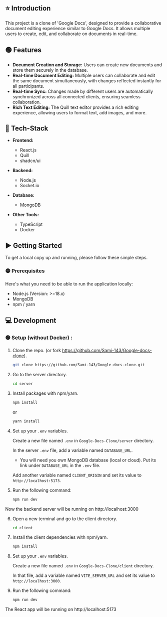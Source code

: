 ## ⭐ Introduction
 This project is a clone of 'Google Docs', designed to provide a collaborative document editing experience similar to Google Docs. It allows multiple users to create, edit, and collaborate on documents in real-time.

## 🟢 Features

- **Document Creation and Storage:** Users can create new documents and store them securely in the database.
- **Real-time Document Editing:** Multiple users can collaborate and edit the same document simultaneously, with changes reflected instantly for all participants.
- **Real-time Sync:** Changes made by different users are automatically synchronized across all connected clients, ensuring seamless collaboration.
- **Rich Text Editing:** The Quill text editor provides a rich editing experience, allowing users to format text, add images, and more.

## 🔧 Tech-Stack 

- **Frontend:**
  - React.js
  - Quill
  - shadcn/ui

- **Backend:**
  - Node.js
  - Socket.io

- **Database:**
  - MongoDB

- **Other Tools:**
  - TypeScript
  - Docker

## ▶️ Getting Started

To get a local copy up and running, please follow these simple steps.

### 🟡 Prerequisites

Here's what you need to be able to run the application locally:

- Node.js (Version: >=18.x)
- MongoDB
- npm / yarn

## 💻 Development

### 🟢 Setup (without Docker) :

1. Clone the repo. (or fork https://github.com/Sami-143/Google-docs-clone).

   ```sh
   git clone https://github.com/Sami-143/Google-docs-clone.git
   ```

2. Go to the server directory.
 
   ```sh
   cd server
   ```

3. Install packages with npm/yarn.

   ```sh
   npm install
   ```
   or
   
   ```sh
   yarn install
   ```

   
4. Set up your `.env` variables.

   Create a new file named `.env` in `Google-Docs-Clone/server` directory.

   In the server `.env` file, add a variable named `DATABASE_URL`.
   
   - You will need you own MongoDB database (local or cloud). Put its link under `DATABASE_URL` in the `.env` file.

   Add another variable named `CLIENT_ORIGIN` and set its value to `http://localhost:5173`.

  
5. Run the following command:
   
    ```sh
    npm run dev
    ```

  Now the backend server will be running on http://localhost:3000

6. Open a new terminal and go to the client directory.

   ```sh
   cd client
   ```

7. Install the client dependencies with npm/yarn.

   ```sh
   npm install
   ```

8. Set up your `.env` variables.

   Create a new file named `.env` in `Google-Docs-Clone/client` directory.
   
   In that file, add a variable named `VITE_SERVER_URL` and set its value to `http://localhost:3000`.
   
10. Run the following command: 
    ```sh
    npm run dev
    ```
    
 The React app will be running on http://localhost:5173

